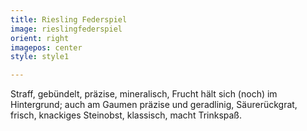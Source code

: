 ```yaml
---
title: Riesling Federspiel
image: rieslingfederspiel
orient: right
imagepos: center
style: style1

---
```

Straff, gebündelt, präzise, mineralisch, Frucht hält sich (noch) im Hintergrund; auch am Gaumen präzise und geradlinig, Säurerückgrat, frisch, knackiges Steinobst, klassisch, macht Trinkspaß.